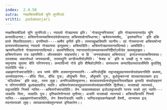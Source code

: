 ```yaml
---
index:  2.4.58
sutra:  ण्यक्षत्त्रियार्षञितो यूनि लुगणिञोः
vritti:  padamanjari
---
```


	ण्यक्षत्त्रियार्षञितो यूनि लुगणिञोः।। ण्यादयो गोत्रप्रत्यया इति। `गोत्राद्यून्यस्त्रियाम्` इति गोत्रप्रत्ययान्तादेव यूनि प्रत्ययविधानात्। क्षत्त्रियगोत्रस्यक्षत्त्रियादभेदोपचारात् क्षत्त्रियशब्देनाभिधानम्। ऋषेरपत्यमार्षम्, `इतश्चानिञः` इति ढकि प्राप्ते शिवादिपाठादण्। ढगपीष्यते----आर्षेयं वृणीते इति। तस्माच्छुभ्रादिष्वपि पठनीयः। एवं गोत्ररूपाभ्यां क्षत्त्रियार्षाभ्यां प्रत्ययस्योपलक्षणाद् ण्यादयो गोत्रप्रत्यया इत्युक्तम्। क्षत्त्रियादिति। क्षत्त्रियगोत्रप्रत्ययान्तादित्यर्थः। आर्षादिति। ऋष्यभिधायिनो गोत्रप्रत्ययान्तादित्यर्थः। प्रथमनिर्दिष्टाद् ण्यान्तादणोऽसम्भवाच्चरमनिर्द्दिष्टोऽपीञेव प्रथममुदाहृतः। क्षत्त्रियगोत्रस्य तत्र ग्रहणमिति। औरसशब्देन साहचर्यात्। स हि `जनपदशब्दात् क्षत्त्रियादञ्` इत्यञन्तत्वात्क्षत्त्रियशब्दः। उरसशब्दः सकारोपधो जनपदवाची, तस्माद्यूनि प्राग्दीव्यतीयोऽणिति। `फेश्छ च` इति च ञच्छौ तु न भवतः, यमुन्दश्च सुयामा चेति परिगणनात्। कण्वादिभ्यो गोत्रे इति शैषिकोऽणिति। वामरथस्य कण्वादिवत्स्वरवर्जमिति कुर्वादिषु पाठादिति भावः।
	अब्राह्मणगोत्रमात्रादिति। अत्र भाष्ये त्रीणि वाक्यान्युपन्यस्तानि---अणिञोर्लुकि तद्राजाह्युवप्रत्ययस्योपसंख्यानमिति प्रथमम्, अस्योदाहरणम्---बौधिः पिता, बौधिः पुत्रा; औदुम्बरिः पिता, औदुम्बरिः पुत्रः, बुधोदुम्बराभ्यां शाल्ववयवालक्षण इञ् `यञिञोश्च` इति फक्, तस्य लुक्। अनणिञर्थमेतद्वचनभ्। शाल्वावययवेत्यत्रोदुम्बरास्तिलखिला इत्यादि संभवोदाहरणं न परिगणनमिति बुधशब्दादपीञ् भवति। क्षत्त्रियगोत्रमात्राद्युवप्रत्ययस्योपसंख्यानमिति द्वितीयम्। मात्रशब्दो व्याप्त्यर्थः, तद्राजादिति नियमो नास्ति---क्षत्त्रियगोत्रमात्रादिति। तेन जाबालशब्दादत इञोऽतद्राजादपि परस्य फको लुग् भवति---जाबालिः पिता, जाबालिः पुत्रः। वृत्तिकारेणोन्यस्तं तृतीयम्। अत्रापि मात्रशब्दो व्याप्त्यर्थः। क्षत्त्रियादित्यापि नियमो नास्ति---अब्राह्मणगोत्रमात्रादिति, तेन वैश्यगोत्रादपि भवति। भाण्डिजङ्घकर्णखरकौ वैश्यौ, ताभ्यामत इञ् तदन्तात्फको लुक्। व्यापकत्वाच्चेदमुपन्यस्तं वृत्तिकारेण।।
